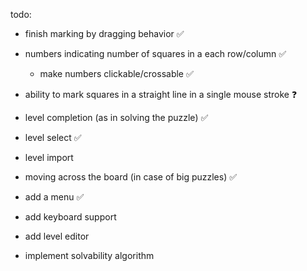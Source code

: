 todo:

- finish marking by dragging behavior ✅

- numbers indicating number of squares in a each row/column ✅
	- make numbers clickable/crossable ✅

- ability to mark squares in a straight line in a single mouse stroke ❓


- level completion (as in solving the puzzle) ✅

- level select ✅
- level import


- moving across the board (in case of big puzzles) ✅

- add a menu ✅

- add keyboard support


- add level editor
- implement solvability algorithm
